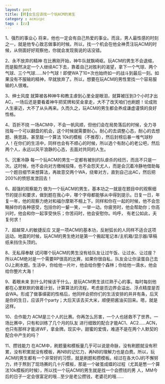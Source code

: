 ```yaml
---
layout: post
title: [转]女生应该找一个玩ACM的男生
category : acmicpc
tags : [zz]
---
```


1、强烈的事业心
将来，他也一定会有自己热爱的事业。而且，男人最性感的时刻之一，就是他专心致志做事的时候。所以，找一个机会在他全神贯注玩ACM的时候，从侧面好好观察他，你就会发现我说的话没错。

2、永不放弃的精神
在比赛刚开始，神牛队就飘崎岖。玩ACM的男生不会退缩，而是毅然决定一个人继续AC下去，靠着自己对胜利的渴望，拿下一个气球、两个气球、三个气球……N个气球！即使WA了10+次也始终如一的战斗到最后一刻。如果没有不服输的精神，早就放弃了。所以，想要在玩ACM的男性里找一个容易服输的人很难。

3、绅士风度
就算被各种神牛和教主虐到心里全是眼泪，就算被压到3个小时才出 AC，一场后还是要看着神牛把奖牌和奖金拿走，大不了改天咱们也刷题！论成败人生豪迈，大不了从头再来。久而久之，玩ACM的男生都会养成谦虚谨慎的良好性格。
<!--more-->
4、百折不挠
一场ACM中，不会一帆风顺，但他们会在局势落后的时候，全力寻找每一个可以翻盘的机会，这个时候就需要耐心。耐心的去调整心态，耐心的去想题、换思路，甚至敲一个算法 10k的模板（不推荐），然后封榜后暴一堆气球秒人！在你们的生活中，同样也会有不顺心的时候，所以选个有耐心的老公吧，然后两个人，永远以风平浪静的心态，去面对共同的人生。

5、沉重冷静
每一个玩ACM的男生一定都有被别的队虐杀的经历，而且不只是一次。这时候，他不会向对方缴械投降，也不会怨天尤人，而是会沉着冷静地借助每一个题目细节来想算法，再故意交两个WA，绕晕对方，直到自己出AC，然后把200%的愤怒发泄回去！

6、超强的观察能力
做为一个玩ACM的男生，基本功之一就是在题目中的观察细节的提示和要求，做到题在我心中，哪个字母都能够从中得到提示。日复一日，年复一年，他的观察力绝对和福尔摩斯不相上下。同样和你在一起的时候，他不会忽略掉你的各种感受，包括你的一颦一笑，一举一动。你疲劳时，他会帮助你；你高兴时，他会和你一起享受快乐；你苦闷时，他会安慰你。呜呼， 有老公如此，夫复何求！

7、超越常人的敏捷反应
又是一项ACM的基本功，反射弧长的人同样不适合这项运动。地震的时候，玩ACM的男生绝对是第一个搬起笔记本/主机箱/显示器/草稿纸来挡住头顶的。

8、无私得奉献
试问哪个玩ACM的男生没有给队友让过午饭、让过水、让过座？所以ACM绝对是一个需要RP很高的比赛，如果你很自私，队友会让你滚蛋自己去OJ上刷水题。生活中，你给他一片叶，他会给你整个森林；你给他一滴水，他会给你整片大海！

9、着眼未来
到什么时候该干什么，是玩ACM男生该烂熟于心的事。每时每刻他都在心里默默的做着计划，计算算法的流程，考虑是否边界会溢出、浮点精度是否会WA。形成了做事缜密的性格后，他同样会把你们的生活安排的井井有条，后天是你的生日，应该开个party；大后天该去买大米，顺便把酱油买回来。嗯，就是这样。

10、合作能力
ACM是三个人的比赛。你再怎么厉害，一个人也拯救不了世界。一场比赛中，只有和训练了几个月的队友 进行细致的配合才能AC1、AC2……ACN，也只有那样才能进WF，拿金牌。现实中，甜蜜的爱情，难道不是在两个人默契的配合中产生的吗？

11、攒钱能力
在ACM中，刷题量和模板量几乎可以说是命脉，没有刷题就没有积累，没有积累就没有模板，再NB的记忆力，再NB的理解力也是白费。所以，玩ACM的男生都有一个非常好的习惯，就是刷题和攒模板。经过在各大OJ的不懈努力，终于熬到了现场赛的几十斤模板，那是一个破茧成蝶的过程（尤其是憋一个算法10k模板的时候），所以找一个玩ACM的男生就是找一个会攒钱的男 人，MM今后的日子一定会很富足的哦…至少是老公攒钱，老婆花的哦……
